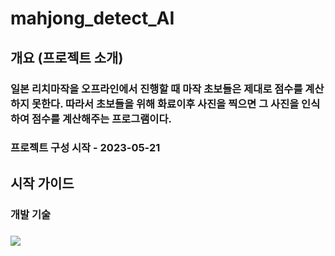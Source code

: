 # mahjong_detect_AI
## 개요 (프로젝트 소개)
### 일본 리치마작을 오프라인에서 진행할 때 마작 초보들은 제대로 점수를 계산하지 못한다. 따라서 초보들을 위해 화료이후 사진을 찍으면 그 사진을 인식하여 점수를 계산해주는 프로그램이다.
### 프로젝트 구성 시작 - 2023-05-21

## 시작 가이드
### 개발 기술
### <img src="https://img.shields.io/badge/Python-3776AB?style=for-the-badge&logo=Python&logoColor=white">
